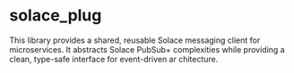 # solace_plug
This library provides a shared, reusable Solace messaging client for microservices. It abstracts Solace PubSub+ complexities while providing a clean, type-safe interface for event-driven ar  chitecture.
